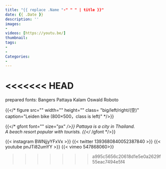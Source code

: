 ```yaml
---
title: "{{ replace .Name "-" " " | title }}"
date: {{ .Date }}
description: ''
images:
-
videos: [https://youtu.be/]
thumbnail:
tags:
-
-
Categories:
-
---
```

<<<<<<< HEAD
=======
prepared fonts:
Bangers Pattaya Kalam
Oswald  Roboto

{{</* figure src="" width="" height="" class= "big/left/right/(空)" caption="Leiden bike (800×500，class is left)" */>}}

{{</* gfont font="" size="px" */>}}
Pattaya is a city in Thailand.<br>A beach resort popular with tourists.
{{</* /gfont */>}} <br>

{{< instagram BWNjjyYFxVx >}}
{{< twitter 1393680840052387840 >}}
{{< youtube pnJTi82umYY >}}
{{< vimeo 547868060>}}
>>>>>>> a995c5656c20618d1e5e0a2629f55eac7494e5f4
